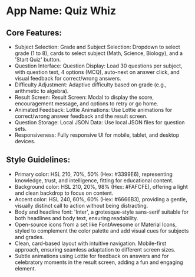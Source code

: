 # **App Name**: Quiz Whiz

## Core Features:

- Subject Selection: Grade and Subject Selection: Dropdown to select grade (1 to 8), cards to select subject (Math, Science, Biology), and a 'Start Quiz' button.
- Question Interface: Question Display: Load 30 questions per subject, with question text, 4 options (MCQ), auto-next on answer click, and visual feedback for correct/wrong answers.
- Difficulty Adjustment: Adaptive difficulty based on grade (e.g., arithmetic to algebra).
- Result Screen: Result Screen: Modal to display the score, encouragement message, and options to retry or go home.
- Animated Feedback: Lottie Animations: Use Lottie animations for correct/wrong answer feedback and the result screen.
- Question Storage: Local JSON Data: Use local JSON files for question sets.
- Responsiveness: Fully responsive UI for mobile, tablet, and desktop devices.

## Style Guidelines:

- Primary color: HSL 210, 70%, 50% (Hex: #3399E6), representing knowledge, trust, and intelligence, fitting for educational content.
- Background color: HSL 210, 20%, 98% (Hex: #FAFCFE), offering a light and clean backdrop to focus on content.
- Accent color: HSL 240, 60%, 60% (Hex: #6666B3), providing a gentle, visually distinct call to action without being distracting.
- Body and headline font: 'Inter', a grotesque-style sans-serif suitable for both headlines and body text, ensuring readability.
- Open-source icons from a set like FontAwesome or Material Icons, styled to complement the color palette and add visual cues for subjects and grades.
- Clean, card-based layout with intuitive navigation. Mobile-first approach, ensuring seamless adaptation to different screen sizes.
- Subtle animations using Lottie for feedback on answers and for celebratory moments in the result screen, adding a fun and engaging element.